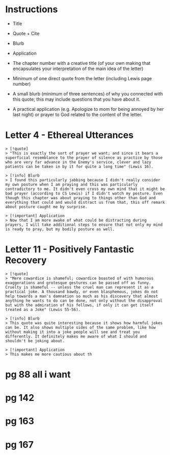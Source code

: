# Instructions

- Title
- Quote + Cite
- Blurb
- Application

- The chapter number with a creative title (of your own making that encapsulates your interpretation of the main idea of the letter)
- Minimum of one direct quote from the letter (including Lewis page number)
- A small blurb (minimum of three sentences) of why you connected with this quote; this may include questions that you have about it.
- A practical application (e.g. Apologize to mom for being annoyed by her last night) or prayer to God related to the content of the letter.

# Letter 4 - Ethereal Utterances
```col
> [!quote]
> "This is exactly the sort of prayer we want; and since it bears a superficial resemblance to the prayer of silence as practice by those who are very far advance in the Enemy's service, clever and lazy patients can be taken in by it for quite a long time" (Lewis 16).
```
```col
> [!info] Blurb
> I found this particularly jabbing because I didn't really consider my own posture when I am praying and this was particularly contradictory to me. It didn't even cross my own mind that it might be bad prayer (according to CS Lewis) if I didn't watch my posture. Even though this chapter was about praying to things other than God and everything that could and would distract us from that, this off remark about posture caught me by surprise.

> [!important] Application
> Now that I am more awake of what could be distracting during prayers, I will take additional steps to ensure that not only my mind is ready to pray, but my bodily posture as well.
```

# Letter 11 - Positively Fantastic Recovery

```col
> [!quote]
> "Mere cowardice is shameful; cowardice boasted of with humorous exaggerations and grotesque gestures can be passed off as funny. Cruelty is shameful -- unless the cruel man can represent it as a practical joke. A thousand bawdy, or even blasphemous, jokes do not help towards a man's damnation so much as his discovery that almost anything he wants to do can be done, not only without the disapproval but with the admiration of his fellows, if only it can get itself treated as a Joke" (Lewis 55-56).
```
```col
> [!info] Blurb
> This quote was quite interesting because it shows how harmful jokes can be. It also shows multiple sides of the same problem, like how without making it into a joke people will see and treat you differently. It definitely makes me aware of what I should and shouldn't be joking about.

> [!important] Application
> This makes me more cautious about th
```

# pg 88 all i want
# pg 142
# pg 163
# pg 167